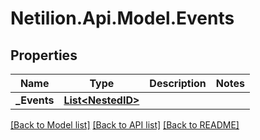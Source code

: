 # Netilion.Api.Model.Events
## Properties

Name | Type | Description | Notes
------------ | ------------- | ------------- | -------------
**_Events** | [**List&lt;NestedID&gt;**](NestedID.md) |  | 

[[Back to Model list]](../README.md#documentation-for-models) [[Back to API list]](../README.md#documentation-for-api-endpoints) [[Back to README]](../README.md)

